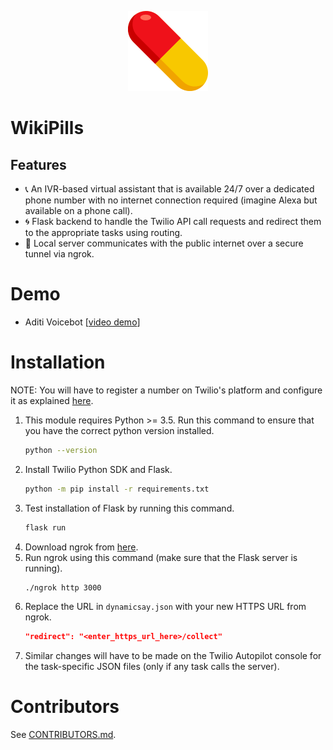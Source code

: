 <p align="center">
    <img alt="WikiPills logo" width="128" height="128" src="../Web-module/public/android-chrome-256x256.png">
</p>


# **WikiPills**


## Features

- 📞 An IVR-based virtual assistant that is available 24/7 over a dedicated phone number with no internet connection required (imagine Alexa but available on a phone call).
- 🌀 Flask backend to handle the Twilio API call requests and redirect them to the appropriate tasks using routing.
- 🔐 Local server communicates with the public internet over a secure tunnel via ngrok.


# Demo

- Aditi Voicebot [[video demo](https://youtu.be/2iwRkP7BQyw?t=318)]

# Installation

NOTE: You will have to register a number on Twilio's platform and configure it as explained [here](https://www.twilio.com/docs/autopilot/quickstart/python-quickstart#sign-up-for-twilio-and-get-a-phone-number).

1. This module requires Python >= 3.5. Run this command to ensure that you have the correct python version installed.
    ```bash
    python --version
    ```
2. Install Twilio Python SDK and Flask.
    ```bash
    python -m pip install -r requirements.txt
    ```
3. Test installation of Flask by running this command.
    ```bash
    flask run
    ```
4. Download ngrok from [here](https://ngrok.com/download).
5. Run ngrok using this command (make sure that the Flask server is running).
    ```bash
    ./ngrok http 3000
    ```
6. Replace the URL in `dynamicsay.json` with your new HTTPS URL from ngrok.
    ```json
    "redirect": "<enter_https_url_here>/collect"
    ```
7. Similar changes will have to be made on the Twilio Autopilot console for the task-specific JSON files (only if any task calls the server).


# Contributors

See [CONTRIBUTORS.md](../CONTRIBUTORS.md).

